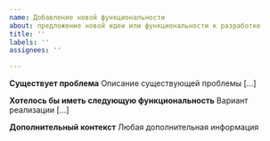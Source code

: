 ```yaml
---
name: Добавление новой функциональности
about: предложение новой идеи или функциональности к разработке
title: ''
labels: ''
assignees: ''

---
```


**Существует проблема**
Описание существующей проблемы [...]

**Хотелось бы иметь следующую функциональность**
Вариант реализации  [...]

**Дополнительный контекст**
Любая дополнительная информация
